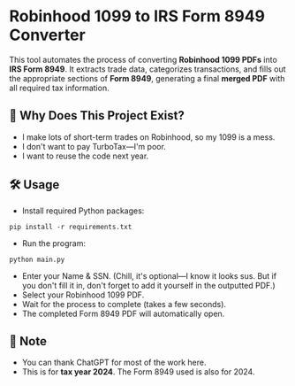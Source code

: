 # Robinhood 1099 to IRS Form 8949 Converter

This tool automates the process of converting **Robinhood 1099 PDFs** into **IRS Form 8949**. It extracts trade data, categorizes transactions, and fills out the appropriate sections of **Form 8949**, generating a final **merged PDF** with all required tax information.

## 🌟 Why Does This Project Exist?
- I make lots of short-term trades on Robinhood, so my 1099 is a mess.
- I don't want to pay TurboTax—I'm poor.
- I want to reuse the code next year.

## 🛠️ Usage
- Install required Python packages:
```commandline
pip install -r requirements.txt
```
- Run the program:
```commandline
python main.py 
```
- Enter your Name & SSN. (Chill, it's optional—I know it looks sus. But if you don't fill it in, don't forget to add it yourself in the outputted PDF.)
- Select your Robinhood 1099 PDF.
- Wait for the process to complete (takes a few seconds).
- The completed Form 8949 PDF will automatically open.

## 📝 Note
- You can thank ChatGPT for most of the work here.
- This is for **tax year 2024**. The Form 8949 used is also for 2024.